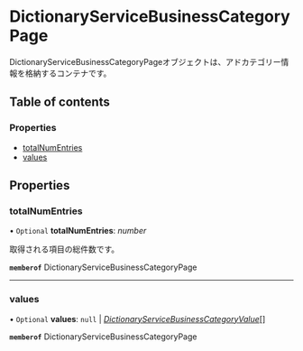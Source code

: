 # DictionaryServiceBusinessCategoryPage


<div lang=\"ja\">DictionaryServiceBusinessCategoryPageオブジェクトは、アドカテゴリー情報を格納するコンテナです。</div> 

## Table of contents

### Properties

- [totalNumEntries](dictionaryservicebusinesscategorypage.md#totalnumentries)
- [values](dictionaryservicebusinesscategorypage.md#values)

## Properties

### totalNumEntries

• `Optional` **totalNumEntries**: *number*

<div lang=\"ja\">取得される項目の総件数です。</div> 

**`memberof`** DictionaryServiceBusinessCategoryPage

___

### values

• `Optional` **values**: ``null`` \| [*DictionaryServiceBusinessCategoryValue*](dictionaryservicebusinesscategoryvalue.md)[]

**`memberof`** DictionaryServiceBusinessCategoryPage

